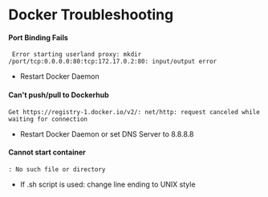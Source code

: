# Docker Troubleshooting


#### Port Binding Fails
` Error starting userland proxy: mkdir /port/tcp:0.0.0.0:80:tcp:172.17.0.2:80: input/output error`
- Restart Docker Daemon


#### Can't push/pull to Dockerhub

`Get https://registry-1.docker.io/v2/: net/http: request canceled while waiting for connection`
- Restart Docker Daemon or set DNS Server to 8.8.8.8

#### Cannot start container
`: No such file or directory`
- If .sh script is used: change line ending to UNIX style